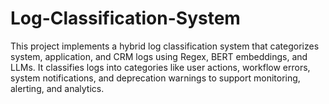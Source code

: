 # Log-Classification-System
This project implements a hybrid log classification system that categorizes system, application, and CRM logs using Regex, BERT embeddings, and LLMs. It classifies logs into categories like user actions, workflow errors, system notifications, and deprecation warnings to support monitoring, alerting, and analytics.
